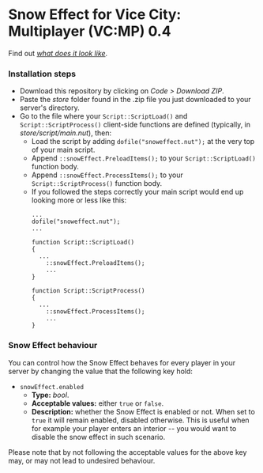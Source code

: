 # Snow Effect for Vice City: Multiplayer (VC:MP) 0.4
Find out [_what does it look like_](https://youtu.be/vtSrnNbO_vs).
### Installation steps
- Download this repository by clicking on *Code > Download ZIP*.
- Paste the *store* folder found in the .zip file you just downloaded to your server's directory.
- Go to the file where your `Script::ScriptLoad()` and `Script::ScriptProcess()` client-side functions are defined (typically, in *store/script/main.nut*), then:
  - Load the script by adding `dofile("snoweffect.nut");` at the very top of your main script.
  - Append `::snowEffect.PreloadItems();` to your `Script::ScriptLoad()` function body.
  - Append `::snowEffect.ProcessItems();` to your `Script::ScriptProcess()` function body.
  - If you followed the steps correctly your main script would end up looking more or less like this:
    ```
    ...
    dofile("snoweffect.nut");
    ...
    
    function Script::ScriptLoad()
    {
      ...
    	::snowEffect.PreloadItems();
    	...
    }
    
    function Script::ScriptProcess()
    {
      ...
    	::snowEffect.ProcessItems();
    	...
    }
    ```

### Snow Effect behaviour
You can control how the Snow Effect behaves for every player in your server by changing the value that the following key hold:
- `snowEffect.enabled`
  - **Type:** *bool*.
  - **Acceptable values:** either `true` or `false`.
  - **Description:** whether the Snow Effect is enabled or not. When set to `true` it will remain enabled, disabled otherwise. This is useful when for example your player enters an interior -- you would want to disable the snow effect in such scenario.

Please note that by not following the acceptable values for the above key may, or may not lead to undesired behaviour.
